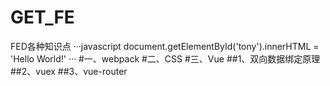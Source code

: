 # GET_FE
FED各种知识点
···javascript
document.getElementById('tony').innerHTML = 'Hello World!'
···
#一、webpack
#二、CSS
#三、Vue
##1、双向数据绑定原理
##2、vuex
##3、vue-router
